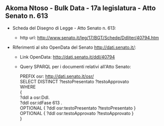 ## Akoma Ntoso - Bulk Data - 17a legislatura - Atto Senato n. 613 ##

* Scheda del Disegno di Legge - Atto Senato n. 613:
	* http url: http://www.senato.it/leg/17/BGT/Schede/Ddliter/40794.htm

* Riferimenti al sito OpenData del Senato http://dati.senato.it/:
	* Link OpenData: http://dati.senato.it/ddl/40794
	* Query SPARQL per i documenti relativi all'Atto Senato:

        PREFIX osr: <http://dati.senato.it/osr/>  
		SELECT DISTINCT ?testoPresentato ?testoApprovato  
		WHERE  
		{  
		    ?ddl a osr:Ddl.  
		    ?ddl osr:idFase 613 .  
		    OPTIONAL { ?ddl osr:testoPresentato ?testoPresentato }  
		    OPTIONAL { ?ddl osr:testoApprovato ?testoApprovato }  
		}
		